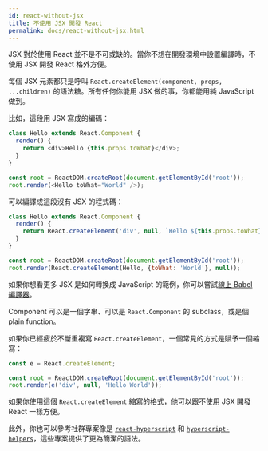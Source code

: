 ```yaml
---
id: react-without-jsx
title: 不使用 JSX 開發 React
permalink: docs/react-without-jsx.html
---
```


JSX 對於使用 React 並不是不可或缺的。當你不想在開發環境中設置編譯時，不使用 JSX 開發 React 格外方便。

每個 JSX 元素都只是呼叫 `React.createElement(component, props, ...children)` 的語法糖。所有任何你能用 JSX 做的事，你都能用純 JavaScript 做到。

比如，這段用 JSX 寫成的編碼：

```js
class Hello extends React.Component {
  render() {
    return <div>Hello {this.props.toWhat}</div>;
  }
}

const root = ReactDOM.createRoot(document.getElementById('root'));
root.render(<Hello toWhat="World" />);
```

可以編譯成這段沒有 JSX 的程式碼：

```js
class Hello extends React.Component {
  render() {
    return React.createElement('div', null, `Hello ${this.props.toWhat}`);
  }
}

const root = ReactDOM.createRoot(document.getElementById('root'));
root.render(React.createElement(Hello, {toWhat: 'World'}, null));
```

如果你想看更多 JSX 是如何轉換成 JavaScript 的範例，你可以嘗試[線上 Babel 編譯器](babel://jsx-simple-example)。

Component 可以是一個字串、可以是 `React.Component` 的 subclass，或是個 plain function。

如果你已經疲於不斷重複寫 `React.createElement`，一個常見的方式是賦予一個縮寫：

```js
const e = React.createElement;

const root = ReactDOM.createRoot(document.getElementById('root'));
root.render(e('div', null, 'Hello World'));
```

如果你使用這個 `React.createElement` 縮寫的格式，他可以跟不使用 JSX 開發 React 一樣方便。

此外，你也可以參考社群專案像是 [`react-hyperscript`](https://github.com/mlmorg/react-hyperscript) 和 [`hyperscript-helpers`](https://github.com/ohanhi/hyperscript-helpers)，這些專案提供了更為簡潔的語法。
